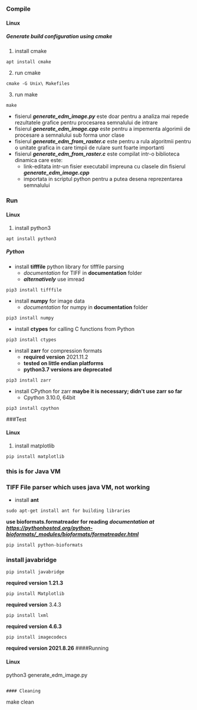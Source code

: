 ### Compile
#### Linux
##### Generate build configuration using cmake
1. install cmake
```
apt install cmake
```
2. run cmake
```
cmake -G Unix\ Makefiles
```
3. run make
```
make
```

- fisierul ***generate_edm_image.py*** este doar pentru a analiza mai repede rezultatele grafice pentru procesarea semnalului de intrare
- fisierul ***generate_edm_image.cpp*** este pentru a impementa algorimii de procesare a semnalului sub forma unor clase
- fisierul ***generate_edm_from_raster.c*** este pentru a rula algoritmii pentru o unitate grafica in care timpii de rulare sunt foarte importanti
- fisierul ***generate_edm_from_raster.c*** este compilat intr-o biblioteca dinamica care este:
	- link-editata intr-un fisier executabil impreuna cu clasele din fisierul ***generate_edm_image.cpp***
	- importata in scriptul python pentru a putea desena reprezentarea semnalului
### Run
#### Linux
1. install python3
```
apt install python3
```
##### Python
- install **tifffile** python library for tifffile parsing
	- _documentation_ for TIFF in **documentation** folder 
	- ***alternatively*** use imread
```
pip3 install tifffile 
```
- install **numpy** for image data
	- _documentation_ for numpy in **documentation** folder 
```
pip3 install numpy
```
- install **ctypes** for calling C functions from Python
```
pip3 install ctypes
```
- install **zarr** for compression formats
	- **required version** 2021.11.2
	- **tested on little endian platforms**
	- **python3.7 versions are deprecated**
```
pip3 install zarr
```
- install CPython for zarr **maybe it is necessary; didn't use zarr so far**
	- Cpython 3.10.0, 64bit
```
pip3 install cpython
```

###Test
#### Linux
1. install matplotlib
```
pip install matplotlib
```

### this is for Java VM 
### TIFF File parser which uses java VM, **not working**
- install **ant**
```
sudo apt-get install ant for building libraries
```
**use bioformats.formatreader for reading**
***documentation at https://pythonhosted.org/python-bioformats/_modules/bioformats/formatreader.html***

```
pip install python-bioformats
```
### install javabridge
```
pip install javabridge
```
**required version 1.21.3**

```
pip install Matplotlib 
```
**required version** 3.4.3

```
pip install lxml
```
**required version 4.6.3**

```
pip install imagecodecs
```
**required version 2021.8.26**
####Running
#### Linux
python3 generate_edm_image.py
```

#### Cleaning
```
make clean
```
